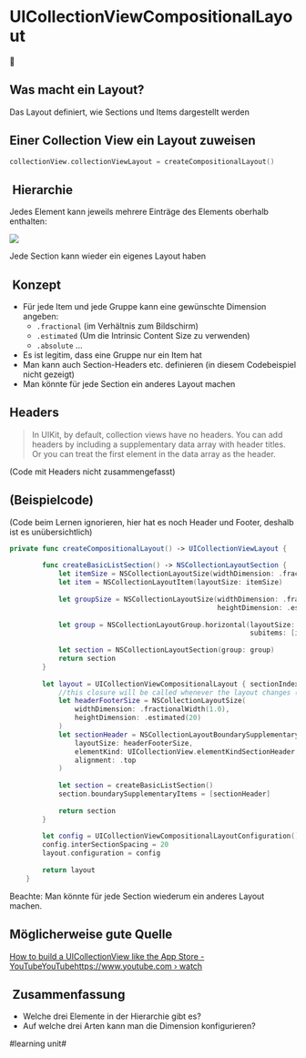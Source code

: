 # UICollectionViewCompositionalLayout
📐

## Was macht ein Layout?

Das Layout definiert, wie Sections und Items dargestellt werden

## Einer Collection View ein Layout zuweisen

```swift
collectionView.collectionViewLayout = createCompositionalLayout()
```

##  Hierarchie

Jedes Element kann jeweils mehrere Einträge des Elements oberhalb enthalten:

![][image-1]

Jede Section kann wieder ein eigenes Layout haben

##  Konzept

- Für jede Item und jede Gruppe kann eine gewünschte Dimension angeben:
	- `.fractional` (im Verhältnis zum Bildschirm)
	- `.estimated` (Um die Intrinsic Content Size zu verwenden)
	- `.absolute` …
- Es ist legitim, dass eine Gruppe nur ein Item hat
- Man kann auch Section-Headers etc. definieren (in diesem Codebeispiel nicht gezeigt)
- Man könnte für jede Section ein anderes Layout machen

## Headers

> In UIKit, by default, collection views have no headers. You can add headers by including a supplementary data array with header titles. Or you can treat the first element in the data array as the header.

(Code mit Headers nicht zusammengefasst)

## (Beispielcode)

(Code beim Lernen ignorieren, hier hat es noch Header und Footer, deshalb ist es unübersichtlich)

```swift
private func createCompositionalLayout() -> UICollectionViewLayout {
        
        func createBasicListSection() -> NSCollectionLayoutSection {
            let itemSize = NSCollectionLayoutSize(widthDimension: .fractionalWidth(1.0), heightDimension: .estimated(300))
            let item = NSCollectionLayoutItem(layoutSize: itemSize)
            
            let groupSize = NSCollectionLayoutSize(widthDimension: .fractionalWidth(1.0),
                                                   heightDimension: .estimated(300))
            
            let group = NSCollectionLayoutGroup.horizontal(layoutSize: groupSize,
                                                           subitems: [item])
            
            let section = NSCollectionLayoutSection(group: group)
            return section
        }
        
        let layout = UICollectionViewCompositionalLayout { sectionIndex, layoutEnvironment in
            //this closure will be called whenever the layout changes (for example landscape and portrait)
            let headerFooterSize = NSCollectionLayoutSize(
                widthDimension: .fractionalWidth(1.0),
                heightDimension: .estimated(20)
            )
            let sectionHeader = NSCollectionLayoutBoundarySupplementaryItem(
                layoutSize: headerFooterSize,
                elementKind: UICollectionView.elementKindSectionHeader,
                alignment: .top
            )
            
            let section = createBasicListSection()
            section.boundarySupplementaryItems = [sectionHeader]
            
            return section
        }
        
        let config = UICollectionViewCompositionalLayoutConfiguration()
        config.interSectionSpacing = 20
        layout.configuration = config
        
        return layout
    }
```

Beachte: Man könnte für jede Section wiederum ein anderes Layout machen.

## Möglicherweise gute Quelle

[How to build a UICollectionView like the App Store - YouTubeYouTubehttps://www.youtube.com › watch][1]


##  Zusammenfassung
- Welche drei Elemente in der Hierarchie gibt es?
- Auf welche drei Arten kann man die Dimension konfigurieren?

[1]:	https://www.google.de/url?sa=t&rct=j&q=&esrc=s&source=web&cd=&cad=rja&uact=8&ved=2ahUKEwi6iqvZwcr-AhWSh_0HHezoAU4QtwJ6BAhHEAI&url=https%3A%2F%2Fwww.youtube.com%2Fwatch%3Fv%3DSR7DtcT61tA&usg=AOvVaw2ghdVa34agGcQWObvaIiZa "How to build a UICollectionView like the App Store - YouTubeYouTubehttps://www.youtube.com › watch"

[image-1]:	assets/DraggedImage.tiff

#learning unit#
